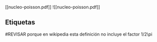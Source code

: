 [[nucleo-poisson.pdf]]
![[nucleo-poisson.pdf]]


## Etiquetas
#REVISAR porque en wikipedia esta definición no incluye el factor 1/2\pi
